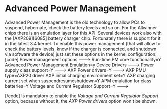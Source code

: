 # Advanced Power Management
Advanced Power Management is the old technology to allow PCs to suspend, hybernate, check the battery levels and so on. For the Allwinner chips there is an emulation layer for this API. 
Several devices work also with the [AXP209][6085] battery charger chip. Fortunately there is support for it in the latest 3.4 kernel. 
To enable this power management (that will allow to check the battery levels, know if the charger is connected, and shutdown via software the device) just set these options in the kernel configuration: 
[code] 
       Power management options --->
           Run-time PM core functionality=Y
           Advanced Power Management Emulation=y
       Device Drivers --->
           Power supply class support=Y --->
               AXP Power drivers=Y --->
                   AXP PMU type=AXP20 driver
                   AXP initial charging environment set=Y
                   AXP charging current set when suspendresumeshutdown=Y
               APM emulation for class batteries=Y
           Voltage and Current Regulator Support=Y --->
    
[/code]
Is mandatory to enable the _Voltage and Current Regulator Support_ option, because without it, the _AXP Power drivers_ option won't be shown.
